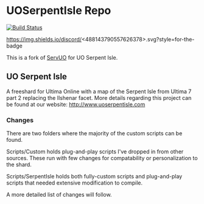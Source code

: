 # UOSerpentIsle Repo

[![Build Status](https://travis-ci.org/highchloride/UOSerpentIsle.svg?branch=master)](https://travis-ci.org/highchloride/UOSerpentIsle)

https://img.shields.io/discord/<488143790557626378>.svg?style=for-the-badge

This is a fork of [ServUO](https://github.com/ServUO/ServUO) for UO Serpent Isle.

## UO Serpent Isle

A freeshard for Ultima Online with a map of the Serpent Isle from Ultima 7 part 2 replacing the Ilshenar facet. More details regarding this project can be found at our website: http://www.uoserpentisle.com

### Changes

There are two folders where the majority of the custom scripts can be found. 

Scripts/Custom holds plug-and-play scripts I've dropped in from other sources. These run with few changes for compatability or personalization to the shard.

Scripts/SerpentIsle holds both fully-custom scripts and plug-and-play scripts that needed extensive modification to compile. 

A more detailed list of changes will follow.
